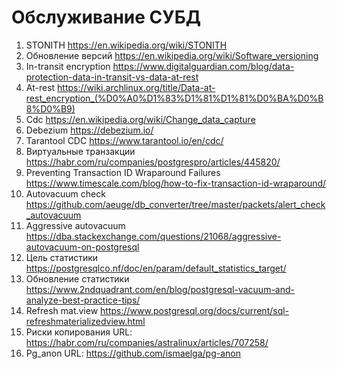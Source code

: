 # Обслуживание СУБД
01. STONITH https://en.wikipedia.org/wiki/STONITH 
02. Обновление версий https://en.wikipedia.org/wiki/Software_versioning 
03. In-transit encryption https://www.digitalguardian.com/blog/data-protection-data-in-transit-vs-data-at-rest 
04. At-rest https://wiki.archlinux.org/title/Data-at-rest_encryption_(%D0%A0%D1%83%D1%81%D1%81%D0%BA%D0%B8%D0%B9) 
05. Cdc https://en.wikipedia.org/wiki/Change_data_capture 
06. Debezium https://debezium.io/ 
07. Tarantool CDС https://www.tarantool.io/en/cdc/ 
08. Виртуальные транзакции https://habr.com/ru/companies/postgrespro/articles/445820/ 
09. Preventing Transaction ID Wraparound Failures https://www.timescale.com/blog/how-to-fix-transaction-id-wraparound/ 
10. Autovacuum check https://github.com/aeuge/db_converter/tree/master/packets/alert_check_autovacuum 
11. Aggressive autovacuum https://dba.stackexchange.com/questions/21068/aggressive-autovacuum-on-postgresql 
12. Цель статистики https://postgresqlco.nf/doc/en/param/default_statistics_target/ 
13. Обновление статистики https://www.2ndquadrant.com/en/blog/postgresql-vacuum-and-analyze-best-practice-tips/ 
14. Refresh mat.view https://www.postgresql.org/docs/current/sql-refreshmaterializedview.html 
15. Риски копирования URL: https://habr.com/ru/companies/astralinux/articles/707258/
16. Pg_anon URL: https://github.com/ismaelga/pg-anon 
